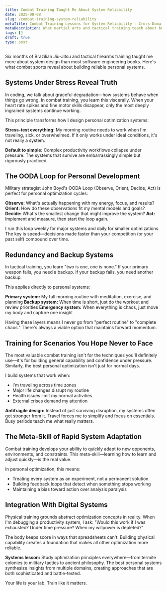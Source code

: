 ```yaml
---
title: Combat Training Taught Me About System Reliability
date: 2025-08-08
slug: /combat-training-system-reliability
metaTitle: Combat Training Lessons for System Reliability - Cross-Domain Learning
metaDescription: What martial arts and tactical training teach about building reliable personal systems that work under stress and uncertainty.
tags: []
draft: true
type: post
---
```


Six months of Brazilian Jiu-Jitsu and tactical firearms training taught me more about system design than most software engineering books. Here's what combat sports reveal about building reliable personal systems.

## Systems Under Stress Reveal Truth

In coding, we talk about graceful degradation—how systems behave when things go wrong. In combat training, you learn this viscerally. When your heart rate spikes and fine motor skills disappear, only the most deeply ingrained systems continue working.

This principle transforms how I design personal optimization systems:

**Stress-test everything:** My morning routine needs to work when I'm traveling, sick, or overwhelmed. If it only works under ideal conditions, it's not really a system.

**Default to simple:** Complex productivity workflows collapse under pressure. The systems that survive are embarrassingly simple but rigorously practiced.

## The OODA Loop for Personal Development

Military strategist John Boyd's OODA Loop (Observe, Orient, Decide, Act) is perfect for personal optimization cycles:

**Observe:** What's actually happening with my energy, focus, and results?
**Orient:** How do these observations fit my mental models and goals?
**Decide:** What's the smallest change that might improve the system?
**Act:** Implement and measure, then start the loop again.

I run this loop weekly for major systems and daily for smaller optimizations. The key is speed—decisions made faster than your competition (or your past self) compound over time.

## Redundancy and Backup Systems

In tactical training, you learn "two is one, one is none." If your primary weapon fails, you need a backup. If your backup fails, you need another backup.

This applies directly to personal systems:

**Primary system:** My full morning routine with meditation, exercise, and planning
**Backup system:** When time is short, just do the workout and review priorities
**Emergency system:** When everything is chaos, just move my body and capture one insight

Having these layers means I never go from "perfect routine" to "complete chaos." There's always a viable option that maintains forward momentum.

## Training for Scenarios You Hope Never to Face

The most valuable combat training isn't for the techniques you'll definitely use—it's for building general capability and confidence under pressure. Similarly, the best personal optimization isn't just for normal days.

I build systems that work when:

- I'm traveling across time zones
- Major life changes disrupt my routine
- Health issues limit my normal activities
- External crises demand my attention

**Antifragile design:** Instead of just surviving disruption, my systems often get stronger from it. Travel forces me to simplify and focus on essentials. Busy periods teach me what really matters.

## The Meta-Skill of Rapid System Adaptation

Combat training develops your ability to quickly adapt to new opponents, environments, and constraints. This meta-skill—learning how to learn and adjust quickly—is the real value.

In personal optimization, this means:

- Treating every system as an experiment, not a permanent solution
- Building feedback loops that detect when something stops working
- Maintaining a bias toward action over analysis paralysis

## Integration With Digital Systems

Physical training grounds abstract optimization concepts in reality. When I'm debugging a productivity system, I ask: "Would this work if I was exhausted? Under time pressure? When my willpower is depleted?"

The body keeps score in ways that spreadsheets can't. Building physical capability creates a foundation that makes all other optimization more reliable.

**Systems lesson:** Study optimization principles everywhere—from termite colonies to military tactics to ancient philosophy. The best personal systems synthesize insights from multiple domains, creating approaches that are both sophisticated and battle-tested.

Your life is your lab. Train like it matters.
